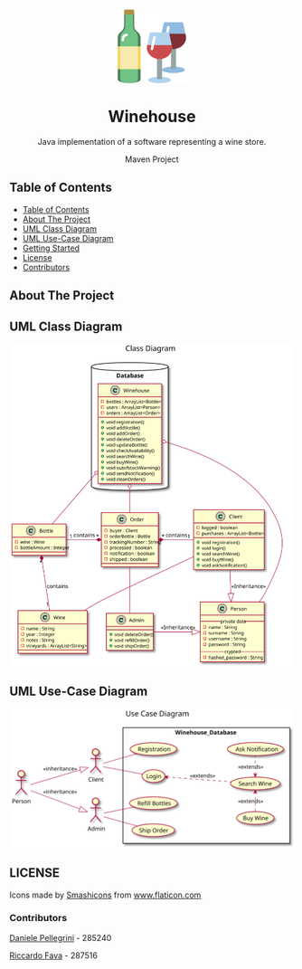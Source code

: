 <!-- PROJECT LOGO -->
  <br />
    <p align="center">
  <a href="https://github.com/danielepelleg/software_engineering">
    <img src="./src/main/resources/wine.png" alt="Logo" width="130" height="130">
  </a>
  <h1 align="center">Winehouse</h1>
  <p align="center">
    Java implementation of a software representing a wine store.
  </p>
  <p align="center">
    Maven Project
  </p>
  
  <!-- TABLE OF CONTENTS -->
  ## Table of Contents
  
  - [Table of Contents](#table-of-contents)
  - [About The Project](#about-the-project)
  - [UML Class Diagram](#uml-class-diagram)
  - [UML Use-Case Diagram](#uml-usecase-diagram)
  - [Getting Started](#getting-started)
  - [License](#license)
  - [Contributors](#contributors)
   
   <!-- ABOUT THE PROJECT -->
   ## About The Project
   
   <!-- UML CLASS DIAGRAM -->
   ## UML Class Diagram
   <p align="center">
   
   ![UMLClass](src/main/resources/Diagram1.svg)
   </p>
   
   <!-- UML USE-CASE DIAGRAM -->
   ## UML Use-Case Diagram
   <p align="center">
   
   ![UMLUseCase](src/main/resources/Diagram2.svg)
   </p>
   
   <!-- LICENSE -->
   ## LICENSE
   <div>Icons made by <a href="https://www.flaticon.com/authors/smashicons" title="Smashicons">Smashicons</a> from <a href="https://www.flaticon.com/"title="Flaticon">www.flaticon.com</a></div>
   
   <!-- CONTRIBUTORS -->
   ### Contributors
   [Daniele Pellegrini](https://github.com/danielepelleg) - 285240
   
   [Riccardo Fava](https://github.com/BeleRicks11) - 287516